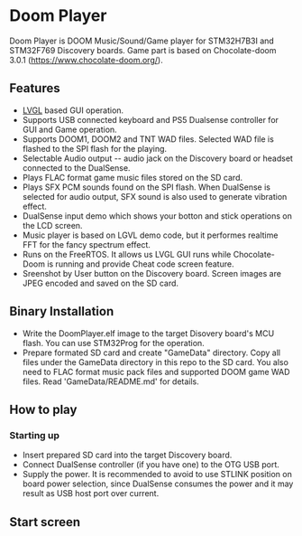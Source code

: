 # Doom Player
Doom Player is DOOM Music/Sound/Game player for STM32H7B3I and STM32F769 Discovery boards.
Game part is based on Chocolate-doom 3.0.1 (https://www.chocolate-doom.org/).

## Features
* [LVGL](https://github.com/lvgl/lvgl) based GUI operation.
* Supports USB connected keyboard and PS5 Dualsense controller for GUI and Game operation.
* Supports DOOM1, DOOM2 and TNT WAD files. Selected WAD file is flashed to the SPI flash for the playing.
* Selectable Audio output -- audio jack on the Discovery board or headset connected to the DualSense.
* Plays FLAC format game music files stored on the SD card.
* Plays SFX PCM sounds found on the SPI flash. When DualSense is selected for audio output, SFX sound is also used to generate vibration effect.
* DualSense input demo which shows your botton and stick operations on the LCD screen.
* Music player is based on LGVL demo code, but it performes realtime FFT for the fancy spectrum effect.
* Runs on the FreeRTOS. It allows us LVGL GUI runs while Chocolate-Doom is running and provide Cheat code screen feature.
* Sreenshot by User button on the Discovery board. Screen images are JPEG encoded and saved on the SD card.

## Binary Installation
* Write the DoomPlayer.elf image to the target Disovery board's MCU flash. You can use STM32Prog for the operation.
* Prepare formated SD card and create "GameData" directory. Copy all files under the GameData directory in this repo to the SD card. You also need to FLAC format music pack files and supported DOOM game WAD files. Read 'GameData/README.md' for details.

## How to play
### Starting up
* Insert prepared SD card into the target Discovery board.
* Connect DualSense controller (if you have one) to the OTG USB port. 
* Supply the power. It is recommended to avoid to use STLINK position on board power selection, since DualSense consumes the power and it may result as USB host port over current.
## Start screen
